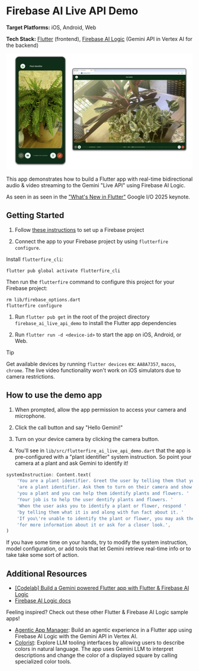 # Firebase AI Live API Demo
**Target Platforms:** iOS, Android, Web

**Tech Stack:** [Flutter](https://flutter.dev/) (frontend), [Firebase AI Logic](https://firebase.google.com/docs/ai-logic) (Gemini API in Vertex AI for the backend)

![Plant Identifier – Firebase AI Live API Demo App on mobile & web](README/PlantIdentifierHero.png)

This app demonstrates how to build a Flutter app with real-time bidirectional
audio & video streaming to the Gemini "Live API" using Firebase AI Logic.

As seen in  as seen in the 
["What's New in Flutter"](https://youtu.be/v6Rzo5khNE8?si=0316B2O7xDM4Zp4S&t=2278) 
Google I/O 2025 keynote.

## Getting Started

1. Follow [these instructions](https://firebase.google.com/docs/ai-logic/get-started?&api=vertex#set-up-firebase) 
to set up a Firebase project

1. Connect the app to your Firebase project by using `flutterfire configure`.

Install `flutterfire_cli`:

```console
flutter pub global activate flutterfire_cli
```

Then run the `flutterfire` command to configure this project for your Firebase project:

```console
rm lib/firebase_options.dart
flutterfire configure
```

1. Run `flutter pub get` in the root of the project directory `firebase_ai_live_api_demo` to
install the Flutter app dependencies

1. Run `flutter run -d <device-id>` to start the app on iOS, Android, or Web. 

> [!TIP]
> Get available devices by running `flutter devices` ex: `AA8A7357`, `macos`, `chrome`.
> The live video functionality won't work on iOS simulators due to camera restrictions.

## How to use the demo app

1. When prompted, allow the app permission to access your camera and microphone.

1. Click the call button and say "Hello Gemini!" 

2. Turn on your device camera by clicking the camera button.

1. You'll see in `lib/src/flutterfire_ai_live_api_demo.dart` that the app 
is pre-configured with a "plant identifier" system instruction. So point your camera at a plant and ask Gemini to identify it! 

```dart
systemInstruction: Content.text(
    'You are a plant identifier. Greet the user by telling them that you '
    'are a plant identifier. Ask them to turn on their camera and show '
    'you a plant and you can help them identify plants and flowers. '
    'Your job is to help the user dentify plants and flowers. '
    'When the user asks you to identify a plant or flower, respond '
    'by telling them what it is and along with fun fact about it. '
    'If you\'re unable to identify the plant or flower, you may ask the user '
    'for more information about it or ask for a closer look.',
)
``` 

If you have some time on your hands, try to modify the system instruction, 
model configuration, or add tools that let Gemini retrieve real-time info
or to take take some sort of action.

## Additional Resources
- [[Codelab] Build a Gemini powered Flutter app with Flutter & Firebase AI Logic](https://codelabs.developers.google.com/codelabs/flutter-gemini-colorist)
- [Firebase AI Logic docs](https://firebase.google.com/docs/ai-logic)

Feeling inspired? Check out these other Flutter & Firebase AI Logic sample apps!
- [Agentic App Manager](https://github.com/flutter/demos/tree/main/agentic_app_manager): Build an agentic experience in a Flutter app using Firebase AI Logic with the Gemini API in Vertex AI.
- [Colorist](https://github.com/flutter/demos/tree/main/vertex_ai_firebase_flutter_app): Explore LLM tooling interfaces by allowing users to describe colors in natural language. The app uses Gemini LLM to interpret descriptions and change the color of a displayed square by calling specialized color tools.
